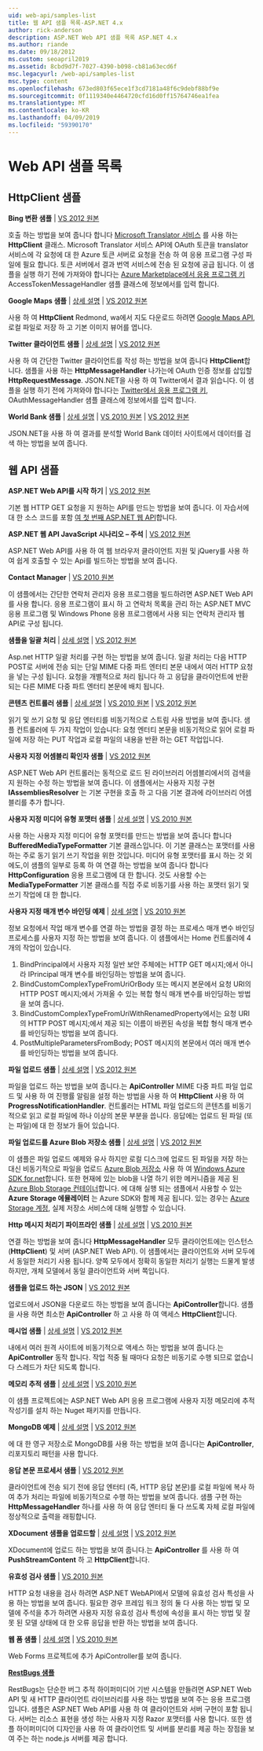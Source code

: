 ```yaml
---
uid: web-api/samples-list
title: 웹 API 샘플 목록-ASP.NET 4.x
author: rick-anderson
description: ASP.NET Web API 샘플 목록 ASP.NET 4.x
ms.author: riande
ms.date: 09/18/2012
ms.custom: seoapril2019
ms.assetid: 8cbd9d7f-7027-4390-b098-cb81a63ecd6f
msc.legacyurl: /web-api/samples-list
msc.type: content
ms.openlocfilehash: 673ed803f65ece1f3cd7181a48f6c9debf88bf9e
ms.sourcegitcommit: 0f1119340e4464720cfd16d0ff15764746ea1fea
ms.translationtype: MT
ms.contentlocale: ko-KR
ms.lasthandoff: 04/09/2019
ms.locfileid: "59390170"
---
```

# <a name="web-api-samples-list"></a>Web API 샘플 목록

## <a name="httpclient-samples"></a>HttpClient 샘플

**Bing 변환 샘플** | [VS 2012 원본](https://github.com/aspnet/samples/blob/master/samples/aspnet/HttpClient/BingTranslateSample)

호출 하는 방법을 보여 줍니다 합니다 [Microsoft Translator 서비스](https://msdn.microsoft.com/library/ff512419.aspx) 를 사용 하는 **HttpClient** 클래스. Microsoft Translator 서비스 API에 OAuth 토큰을 translator 서비스에 각 요청에 대 한 Azure 토큰 서버로 요청을 전송 하 여 응용 프로그램 구성 파일에 필요 합니다. 토큰 서버에서 결과 번역 서비스에 전송 된 요청에 공급 됩니다. 이 샘플을 실행 하기 전에 가져와야 합니다는 [Azure Marketplace에서 응용 프로그램 키](https://msdn.microsoft.com/library/hh454950.aspx) AccessTokenMessageHandler 샘플 클래스에 정보에서를 입력 합니다.

**Google Maps 샘플** | [상세 설명](https://blogs.msdn.com/b/henrikn/archive/2012/02/17/downloading-a-google-map-to-local-file.aspx) | [VS 2012 원본](https://github.com/aspnet/samples/blob/master/samples/aspnet/HttpClient/GoogleMapsSample)

사용 하 여 **HttpClient** Redmond, wa에서 지도 다운로드 하려면 [Google Maps API](https://developers.google.com/maps/), 로컬 파일로 저장 하 고 기본 이미지 뷰어를 엽니다.

**Twitter 클라이언트 샘플** | [상세 설명](https://blogs.msdn.com/b/henrikn/archive/2012/02/16/extending-httpclient-with-oauth-to-access-twitter.aspx) | [VS 2012 원본](https://github.com/aspnet/samples/blob/master/samples/aspnet/HttpClient/TwitterSample)

사용 하 여 간단한 Twitter 클라이언트를 작성 하는 방법을 보여 줍니다 **HttpClient**합니다. 샘플을 사용 하는 **HttpMessageHandler** 나가는에 OAuth 인증 정보를 삽입할 **HttpRequestMessage**. JSON.NET을 사용 하 여 Twitter에서 결과 읽습니다. 이 샘플을 실행 하기 전에 가져와야 합니다는 [Twitter에서 응용 프로그램 키](https://dev.twitter.com/), OAuthMessageHandler 샘플 클래스에 정보에서를 입력 합니다.

**World Bank 샘플** | [상세 설명](https://blogs.msdn.com/b/henrikn/archive/2012/02/16/httpclient-is-here.aspx) | [VS 2010 원본](https://github.com/aspnet/samples/blob/master/samples/aspnet/HttpClient/WorldBankSample/Net40) | [VS 2012 원본](https://github.com/aspnet/samples/blob/master/samples/aspnet/HttpClient/WorldBankSample/Net45)

JSON.NET을 사용 하 여 결과를 분석할 World Bank 데이터 사이트에서 데이터를 검색 하는 방법을 보여 줍니다.

## <a name="web-api-samples"></a>웹 API 샘플

**ASP.NET Web API를 시작 하기** | [VS 2012 원본](overview/getting-started-with-aspnet-web-api/tutorial-your-first-web-api.md)

기본 웹 HTTP GET 요청을 지 원하는 API를 만드는 방법을 보여 줍니다. 이 자습서에 대 한 소스 코드를 포함 [여 첫 번째 ASP.NET 웹 API](overview/getting-started-with-aspnet-web-api/tutorial-your-first-web-api.md)합니다.

**ASP.NET 웹 API JavaScript 시나리오 – 주석** | [VS 2012 원본](https://code.msdn.microsoft.com/ASPNET-Web-API-JavaScript-d0d64dd7)

ASP.NET Web API를 사용 하 여 웹 브라우저 클라이언트 지원 및 jQuery를 사용 하 여 쉽게 호출할 수 있는 Api를 빌드하는 방법을 보여 줍니다.

**Contact Manager** | [VS 2010 원본](https://code.msdn.microsoft.com/Contact-Manager-Web-API-0e8e373d)

이 샘플에서는 간단한 연락처 관리자 응용 프로그램을 빌드하려면 ASP.NET Web API를 사용 합니다. 응용 프로그램이 표시 하 고 연락처 목록을 관리 하는 ASP.NET MVC 응용 프로그램 및 Windows Phone 응용 프로그램에서 사용 되는 연락처 관리자 웹 API로 구성 됩니다.

**샘플을 일괄 처리** | [상세 설명](http://trocolate.wordpress.com/2012/07/19/mitigate-issue-260-in-batching-scenario/) | [VS 2012 원본](https://github.com/aspnet/samples/blob/master/samples/aspnet/WebApi/BatchSample)

Asp.net HTTP 일괄 처리를 구현 하는 방법을 보여 줍니다. 일괄 처리는 다음 HTTP POST로 서버에 전송 되는 단일 MIME 다중 파트 엔터티 본문 내에서 여러 HTTP 요청을 넣는 구성 됩니다. 요청을 개별적으로 처리 됩니다 하 고 응답을 클라이언트에 반환 되는 다른 MIME 다중 파트 엔터티 본문에 배치 됩니다.

**콘텐츠 컨트롤러 샘플** | [상세 설명](https://blogs.msdn.com/b/henrikn/archive/2012/02/24/async-actions-in-asp-net-web-api.aspx) | [VS 2010 원본](https://github.com/aspnet/samples/blob/master/samples/aspnet/WebApi/ContentControllerSample/Net40) | [VS 2012 원본](https://github.com/aspnet/samples/blob/master/samples/aspnet/WebApi/ContentControllerSample/Net45)

읽기 및 쓰기 요청 및 응답 엔터티를 비동기적으로 스트림 사용 방법을 보여 줍니다. 샘플 컨트롤러에 두 가지 작업이 있습니다: 요청 엔터티 본문을 비동기적으로 읽어 로컬 파일에 저장 하는 PUT 작업과 로컬 파일의 내용을 반환 하는 GET 작업입니다.

**사용자 지정 어셈블리 확인자 샘플** | [VS 2012 원본](https://github.com/aspnet/samples/blob/master/samples/aspnet/WebApi/CustomAssemblyResolverSample)

ASP.NET Web API 컨트롤러는 동적으로 로드 된 라이브러리 어셈블리에서의 검색을 지 원하는 수정 하는 방법을 보여 줍니다. 이 샘플에서는 사용자 지정 구현 **IAssembliesResolver** 는 기본 구현을 호출 하 고 다음 기본 결과에 라이브러리 어셈블리를 추가 합니다.

**사용자 지정 미디어 유형 포맷터 샘플** | [상세 설명](https://blogs.msdn.com/b/henrikn/archive/2012/04/23/using-cookies-with-asp-net-web-api.aspx) | [VS 2010 원본](https://github.com/aspnet/samples/blob/master/samples/aspnet/WebApi/CustomMediaTypeFormatterSample)

사용 하는 사용자 지정 미디어 유형 포맷터를 만드는 방법을 보여 줍니다 합니다 **BufferedMediaTypeFormatter** 기본 클래스입니다. 이 기본 클래스는 포맷터를 사용 하는 주로 동기 읽기 쓰기 작업을 위한 것입니다. 미디어 유형 포맷터를 표시 하는 것 외에도,이 샘플의 일부로 등록 하 여 연결 하는 방법을 보여 줍니다 합니다 **HttpConfiguration** 응용 프로그램에 대 한 합니다. 것도 사용할 수는 **MediaTypeFormatter** 기본 클래스를 직접 주로 비동기를 사용 하는 포맷터 읽기 및 쓰기 작업에 대 한 합니다.

**사용자 지정 매개 변수 바인딩 예제** | [상세 설명](https://blogs.msdn.com/b/jmstall/archive/2012/05/11/webapi-parameter-binding-under-the-hood.aspx) | [VS 2010 원본](https://github.com/aspnet/samples/blob/master/samples/aspnet/WebApi/CustomParameterBinding)

정보 요청에서 작업 매개 변수를 연결 하는 방법을 결정 하는 프로세스 매개 변수 바인딩 프로세스를 사용자 지정 하는 방법을 보여 줍니다. 이 샘플에서는 Home 컨트롤러에 4 개의 작업이 있습니다.

1. BindPrincipal에서 사용자 지정 일반 보안 주체에는 HTTP GET 메시지;에서 아니라 IPrincipal 매개 변수를 바인딩하는 방법을 보여 줍니다.
2. BindCustomComplexTypeFromUriOrBody 또는 메시지 본문에서 요청 URI의 HTTP POST 메시지;에서 가져올 수 있는 복합 형식 매개 변수를 바인딩하는 방법을 보여 줍니다.
3. BindCustomComplexTypeFromUriWithRenamedProperty에서는 요청 URI의 HTTP POST 메시지;에서 제공 되는 이름이 바뀐된 속성을 복합 형식 매개 변수를 바인딩하는 방법을 보여 줍니다.
4. PostMultipleParametersFromBody; POST 메시지의 본문에서 여러 매개 변수를 바인딩하는 방법을 보여 줍니다.

**파일 업로드 샘플** | [상세 설명](https://blogs.msdn.com/b/henrikn/archive/2012/03/01/file-upload-and-asp-net-web-api.aspx) | [VS 2012 원본](https://github.com/aspnet/samples/tree/master/samples/aspnet/WebApi/FileUploadSample)

파일을 업로드 하는 방법을 보여 줍니다.는 **ApiController** MIME 다중 파트 파일 업로드 및 사용 하 여 진행률 알림을 설정 하는 방법을 사용 하 여 **HttpClient** 사용 하 여 **ProgressNotificationHandler**. 컨트롤러는 HTML 파일 업로드의 콘텐츠를 비동기적으로 읽고 로컬 파일에 하나 이상의 본문 부분을 씁니다. 응답에는 업로드 된 파일 (또는 파일)에 대 한 정보가 들어 있습니다.

**파일 업로드를 Azure Blob 저장소 샘플** | [상세 설명](https://blogs.msdn.com/b/yaohuang1/archive/2012/07/02/asp-net-web-api-and-azure-blob-storage.aspx) | [VS 2012 원본](https://github.com/aspnet/samples/tree/master/samples/aspnet/WebApi/AzureBlobsFileUploadSample)

이 샘플은 파일 업로드 예제와 유사 하지만 로컬 디스크에 업로드 된 파일을 저장 하는 대신 비동기적으로 파일을 업로드 [Azure Blob 저장소](https://docs.microsoft.com/azure/storage/blobs/storage-dotnet-how-to-use-blobs) 사용 하 여 [Windows Azure SDK for.net](https://www.windowsazure.com/develop/net/)합니다. 또한 현재에 있는 blob을 나열 하기 위한 메커니즘을 제공 된 [Azure Blob Storage 컨테이너](https://docs.microsoft.com/azure/storage/blobs/storage-dotnet-how-to-use-blobs)합니다. 에 대해 실행 되는 샘플에서 사용할 수 있는 **Azure Storage 에뮬레이터** 는 Azure SDK와 함께 제공 됩니다. 있는 경우는 [Azure Storage 계정](https://docs.microsoft.com/azure/storage/blobs/storage-dotnet-how-to-use-blobs), 실제 저장소 서비스에 대해 실행할 수 있습니다.

**Http 메시지 처리기 파이프라인 샘플** | [상세 설명](https://blogs.msdn.com/b/henrikn/archive/2012/08/07/httpclient-httpclienthandler-and-httpwebrequesthandler.aspx) | [VS 2010 원본](https://github.com/aspnet/samples/tree/master/samples/aspnet/WebApi/HttpMessageHandlerPipelineSample)

연결 하는 방법을 보여 줍니다 **HttpMessageHandler** 모두 클라이언트에는 인스턴스 (**HttpClient**) 및 서버 (ASP.NET Web API). 이 샘플에서는 클라이언트와 서버 모두에서 동일한 처리기 사용 됩니다. 양쪽 모두에서 정확히 동일한 처리기 실행는 드물게 발생 하지만, 개체 모델에서 동일 클라이언트와 서버 쪽입니다.

**샘플을 업로드 하는 JSON** | [VS 2012 원본](https://github.com/aspnet/samples/tree/master/samples/aspnet/WebApi/JsonUploadSample)

업로드에서 JSON을 다운로드 하는 방법을 보여 줍니다는 **ApiController**합니다. 샘플을 사용 하면 최소한 **ApiController** 하 고 사용 하 여 액세스 **HttpClient**합니다.

**매시업 샘플** | [상세 설명](https://blogs.msdn.com/b/henrikn/archive/2012/03/03/async-mashups-using-asp-net-web-api.aspx) | [VS 2012 원본](https://github.com/aspnet/samples/tree/master/samples/aspnet/WebApi/MashupSample)

내에서 여러 원격 사이트에 비동기적으로 액세스 하는 방법을 보여 줍니다.는 **ApiController** 동작 합니다. 작업 적중 될 때마다 요청은 비동기로 수행 되므로 없습니다 스레드가 차단 되도록 합니다.

**메모리 추적 샘플** | [상세 설명](https://blogs.msdn.com/b/roncain/archive/2012/04/12/tracing-in-asp-net-web-api.aspx) | [VS 2010 원본](https://github.com/aspnet/samples/tree/master/samples/aspnet/WebApi/MemoryTracingSample)

이 샘플 프로젝트에는 ASP.NET Web API 응용 프로그램에 사용자 지정 메모리에 추적 작성기를 설치 하는 Nuget 패키지를 만듭니다.

**MongoDB 예제** | [상세 설명](https://blogs.msdn.com/b/henrikn/archive/2012/02/19/using-web-api-with-mongodb.aspx) | [VS 2012 원본](https://github.com/aspnet/samples/tree/master/samples/aspnet/WebApi/MongoSample)

에 대 한 영구 저장소로 MongoDB를 사용 하는 방법을 보여 줍니다는 **ApiController**, 리포지토리 패턴을 사용 합니다.

**응답 본문 프로세서 샘플** | [VS 2012 원본](https://github.com/aspnet/samples/tree/master/samples/aspnet/WebApi/ResponseEntityProcessorSample)

클라이언트에 전송 되기 전에 응답 엔터티 (즉, HTTP 응답 본문)를 로컬 파일에 복사 하 여 추가 처리는 파일에 비동기적으로 수행 하는 방법을 보여 줍니다. 샘플 구현 하는 **HttpMessageHandler** 하나를 사용 하 여 응답 엔터티 둘 다 쓰도록 자체 로컬 파일에 정상적으로 출력을 래핑합니다.

**XDocument 샘플을 업로드할** | [상세 설명](https://blogs.msdn.com/b/henrikn/archive/2012/02/17/push-and-pull-streams-using-httpclient.aspx) | [VS 2012 원본](https://github.com/aspnet/samples/tree/master/samples/aspnet/WebApi/UploadXDocumentSample)

XDocument에 업로드 하는 방법을 보여 줍니다.는 **ApiController** 를 사용 하 여 **PushStreamContent** 하 고 **HttpClient**합니다.

**유효성 검사 샘플** | [VS 2010 원본](https://github.com/aspnet/samples/tree/master/samples/aspnet/WebApi/ValidationSample)

HTTP 요청 내용을 검사 하려면 ASP.NET WebAPI에서 모델에 유효성 검사 특성을 사용 하는 방법을 보여 줍니다. 필요한 경우 프레임 워크 정의 둘 다 사용 하는 방법 및 모델에 주석을 추가 하려면 사용자 지정 유효성 검사 특성에 속성을 표시 하는 방법 및 잘못 된 모델 상태에 대 한 오류 응답을 반환 하는 방법을 보여 줍니다.

**웹 폼 샘플** | [상세 설명](https://blogs.msdn.com/b/henrikn/archive/2012/02/23/using-asp-net-web-api-with-asp-net-web-forms.aspx) | [VS 2010 원본](https://github.com/aspnet/samples/tree/master/samples/aspnet/WebApi/WebFormSample)

Web Forms 프로젝트에 추가 ApiController를 보여 줍니다.

**[RestBugs 샘플](https://github.com/howarddierking/RestBugs)**

RestBugs는 단순한 버그 추적 하이퍼미디어 기반 시스템을 만들려면 ASP.NET Web API 및 새 HTTP 클라이언트 라이브러리를 사용 하는 방법을 보여 주는 응용 프로그램입니다. 샘플은 ASP.NET Web API를 사용 하 여 클라이언트와 서버 구현이 포함 됩니다. 서버는 리소스 표현을 생성 하는 사용자 지정 Razor 포맷터를 사용 합니다. 또한 샘플 하이퍼미디어 디자인을 사용 하 여 클라이언트 및 서버를 분리를 제공 하는 장점을 보여 주는 하는 node.js 서버를 제공 합니다.
